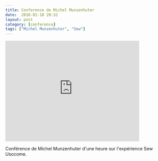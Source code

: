```yaml
---
title: Conference de Michel Munzenhuter
date:  2016-01-18 20:32
layout: post
category: [conference]
tags: ["Michel Munzenhuter", "Sew"]
---
```


<iframe width="420" height="315" src="https://www.youtube.com/embed/11zNPyoEUdQ" frameborder="0" allowfullscreen></iframe>

Conférence de Michel Munzenhuter d'une heure sur l'expérience Sew Usocome.
